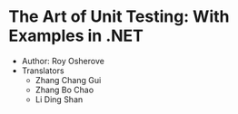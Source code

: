 # The Art of Unit Testing: With Examples in .NET

* Author: Roy Osherove
* Translators
  * Zhang Chang Gui
  * Zhang Bo Chao
  * Li Ding Shan
